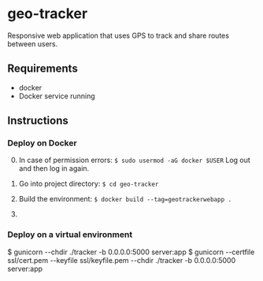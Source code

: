 # geo-tracker
Responsive web application that uses GPS to track and share routes between users.

## Requirements

* docker
* Docker service running

## Instructions

### Deploy on Docker

0. In case of permission errors:
   ``` $ sudo usermod -aG docker $USER ```
   Log out and then log in again.

1. Go into project directory:
   ``` $ cd geo-tracker ```

2. Build the environment:
   ``` $ docker build --tag=geotrackerwebapp . ```

3. 

### Deploy on a virtual environment

$ gunicorn --chdir ./tracker -b 0.0.0.0:5000 server:app
$ gunicorn --certfile ssl/cert.pem --keyfile ssl/keyfile.pem --chdir ./tracker -b 0.0.0.0:5000 server:app